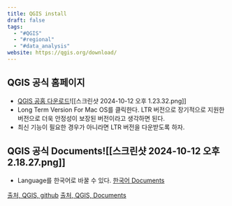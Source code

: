```yaml
---
title: QGIS install
draft: false
tags:
  - "#QGIS"
  - "#regional"
  - "#data_analysis"
website: https://qgis.org/download/
---
```

## QGIS 공식 홈페이지
- [QGIS 공홈 다운로드](https://qgis.org/download/)![[스크린샷 2024-10-12 오후 1.23.32.png]]
- Long Term Version For Mac OS를 클릭한다. LTR 버전으로 장기적으로 지원한 버전으로 더욱 안정성이 보장된 버전이라고 생각하면 된다. 
- 최신 기능이 필요한 경우가 아니라면 LTR 버전을 다운받도록 하자.

## QGIS 공식 Documents![[스크린샷 2024-10-12 오후 2.18.27.png]]
- Language를 한국어로 바꿀 수 있다. [한국어 Documents](https://docs.qgis.org/3.34/ko/docs/user_manual/)

[출처, QGIS, github](https://github.com/qgis/QGIS)
[출처, QGIS, Documents](https://qgis.org/resources/hub/)

